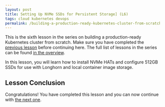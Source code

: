 ```yaml
---
layout: post
title: Setting Up NVMe SSDs for Persistent Storage] (L6)
tags: cloud kubernetes devops
permalink: /building-a-production-ready-kubernetes-cluster-from-scratch/lesson-6
---
```


This is the sixth lesson in the series on building a production-ready Kubernetes
cluster from scratch. Make sure you have completed the
[previous lesson](/building-a-production-ready-kubernetes-cluster-from-scratch/lesson-5)
before continuing here. The full list of lessons in the series can be found
[in the overview](/building-a-production-ready-kubernetes-cluster-from-scratch).

In this lesson, you will learn how to install NVMe HATs and configure 512GB SSDs
for use with Longhorn and local container image storage.

## Lesson Conclusion

<!-- TODO -->

Congratulations! You have completed this lesson and you can now continue with
[the next one](/building-a-production-ready-kubernetes-cluster-from-scratch/lesson-7).
